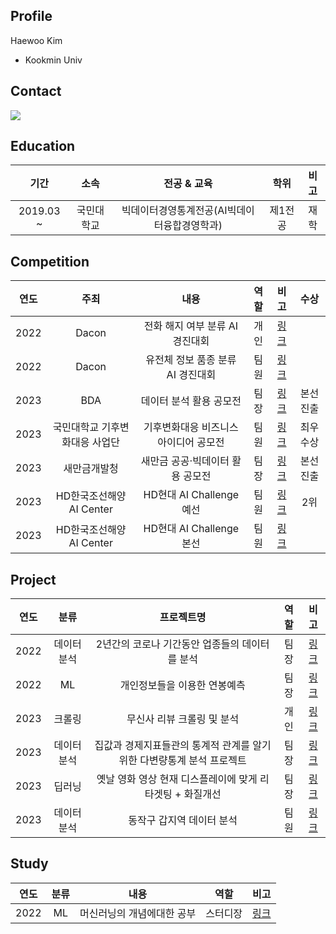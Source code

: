 ## Profile
Haewoo Kim
* Kookmin Univ

## Contact
 <img src="https://img.shields.io/badge/wawaw456@naver.com-03C75A?style=flat&logo=Naver&logoColor=white"/>

## Education
| 기간 | 소속 | 전공 & 교육 | 학위 | 비고 |
| :------: | :------: | :------: | :------: | :------: |
| 2019.03 ~ | 국민대학교  | 빅데이터경영통계전공(AI빅데이터융합경영학과) | 제1전공 | 재학 |

## Competition
| 연도 | 주최 | 내용 | 역할 | 비고 | 수상 |
| :------: | :------: | :------: | :------: | :------: |:------: |
| 2022 | Dacon | 전화 해지 여부 분류 AI 경진대회 | 개인 | [링크](https://github.com/KimHaeWoo-kookmin/Dacon_cancel_call) | | 
| 2022 | Dacon | 유전체 정보 품종 분류 AI 경진대회 | 팀원 | [링크](https://github.com/KimHaeWoo-kookmin/dacon_genetic_information) |  |
| 2023 | BDA | 데이터 분석 활용 공모전 | 팀장 | [링크](https://github.com/KimHaeWoo-kookmin/BDA_modeling) | 본선진출 |
| 2023 | 국민대학교 기후변화대응 사업단 | 기후변화대응 비즈니스 아이디어 공모전 | 팀원 | [링크](https://github.com/KimHaeWoo-kookmin/Climate_Change_Response) | 최우수상 |
| 2023 | 새만금개발청 | 새만금 공공·빅데이터 활용 공모전 | 팀장 | [링크](https://github.com/KimHaeWoo-kookmin/Saemangeum_BigData) | 본선진출 |
| 2023 | HD한국조선해양 AI Center | HD현대 AI Challenge 예선 | 팀원 | [링크](https://github.com/KimHaeWoo-kookmin/HD_Hyundai_AI_Challenge_preliminary_contest) | 2위 |
| 2023 | HD한국조선해양 AI Center | HD현대 AI Challenge 본선 | 팀원 | [링크](https://github.com/KimHaeWoo-kookmin/HD_Hyundai_AI_Challenge_main_contest-) |  |

## Project
| 연도 | 분류 | 프로젝트명 | 역할 | 비고 |
| :------: | :------: | :------: | :------: | :------: |
| 2022 | 데이터분석 | 2년간의 코로나 기간동안 업종들의 데이터를 분석 | 팀장 | [링크](https://github.com/KimHaeWoo-kookmin/Visualization) |
| 2022 | ML | 개인정보들을 이용한 연봉예측 | 팀장 | [링크](https://github.com/KimHaeWoo-kookmin/Machine_Learning_project) |
| 2023 | 크롤링 | 무신사 리뷰 크롤링 및 분석 | 개인 | [링크](https://github.com/KimHaeWoo-kookmin/Mosinsa_crawling) |
| 2023 | 데이터분석 | 집값과 경제지표들관의 통계적 관계를 알기위한 다변량통계 분석 프로젝트 | 팀장 | [링크](https://github.com/KimHaeWoo-kookmin/Multivatiate_Statistical_Analysis) |
| 2023 | 딥러닝 | 옛날 영화 영상 현재 디스플레이에 맞게 리타겟팅 + 화질개선 | 팀장 | [링크](https://github.com/KimHaeWoo-kookmin/Video_Retargeting_Super_Resolution) |
| 2023 | 데이터분석 | 동작구 갑지역 데이터 분석 | 팀원 | [링크](https://github.com/KimHaeWoo-kookmin/Dongjak_gab_DA) |


## Study
| 연도 | 분류 | 내용 | 역할 | 비고 |
| :------: | :------: | :------: | :------: | :------: |
| 2022 | ML | 머신러닝의 개념에대한 공부 | 스터디장 | [링크](https://github.com/KimHaeWoo-kookmin/Machine_Learning_project)|
